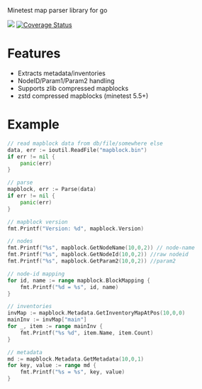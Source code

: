 
Minetest map parser library for go

![](https://github.com/minetest-go/mapparser/workflows/test/badge.svg)
[![Coverage Status](https://coveralls.io/repos/github/minetest-go/mapparser/badge.svg)](https://coveralls.io/github/minetest-go/mapparser)

# Features

* Extracts metadata/inventories
* NodeID/Param1/Param2 handling
* Supports zlib compressed mapblocks
* zstd compressed mapblocks (minetest 5.5+)

# Example

```go
// read mapblock data from db/file/somewhere else
data, err := ioutil.ReadFile("mapblock.bin")
if err != nil {
    panic(err)
}

// parse
mapblock, err := Parse(data)
if err != nil {
    panic(err)
}

// mapblock version
fmt.Printf("Version: %d", mapblock.Version)

// nodes
fmt.Printf("%s", mapblock.GetNodeName(10,0,2)) // node-name
fmt.Printf("%s", mapblock.GetNodeId(10,0,2)) //raw nodeid
fmt.Printf("%s", mapblock.GetParam2(10,0,2)) //param2

// node-id mapping
for id, name := range mapblock.BlockMapping {
    fmt.Printf("%d = %s", id, name)
}

// inventories
invMap := mapblock.Metadata.GetInventoryMapAtPos(10,0,0)
mainInv := invMap["main"]
for _, item := range mainInv {
    fmt.Printf("%s %d", item.Name, item.Count)
}

// metadata
md := mapblock.Metadata.GetMetadata(10,0,1)
for key, value := range md {
    fmt.Printf("%s = %s", key, value)
}
```